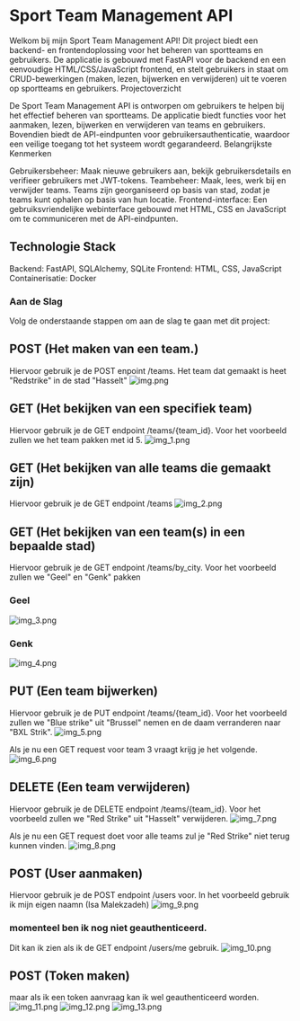 # Sport Team Management API

 Welkom bij mijn Sport Team Management API! Dit project biedt een backend- en frontendoplossing voor het beheren van sportteams en gebruikers. De applicatie is gebouwd met FastAPI voor de backend en een eenvoudige HTML/CSS/JavaScript frontend, en stelt gebruikers in staat om CRUD-bewerkingen (maken, lezen, bijwerken en verwijderen) uit te voeren op sportteams en gebruikers.
Projectoverzicht

De Sport Team Management API is ontworpen om gebruikers te helpen bij het effectief beheren van sportteams. De applicatie biedt functies voor het aanmaken, lezen, bijwerken en verwijderen van teams en gebruikers. Bovendien biedt de API-eindpunten voor gebruikersauthenticatie, waardoor een veilige toegang tot het systeem wordt gegarandeerd.
Belangrijkste Kenmerken

Gebruikersbeheer: Maak nieuwe gebruikers aan, bekijk gebruikersdetails en verifieer gebruikers met JWT-tokens.
Teambeheer: Maak, lees, werk bij en verwijder teams. Teams zijn georganiseerd op basis van stad, zodat je teams kunt ophalen op basis van hun locatie.
Frontend-interface: Een gebruiksvriendelijke webinterface gebouwd met HTML, CSS en JavaScript om te communiceren met de API-eindpunten.

## Technologie Stack

Backend: FastAPI, SQLAlchemy, SQLite
Frontend: HTML, CSS, JavaScript
Containerisatie: Docker

### Aan de Slag
Volg de onderstaande stappen om aan de slag te gaan met dit project:


## POST (Het maken van een team.)
Hiervoor gebruik je de POST enpoint /teams.
Het team dat gemaakt is heet "Redstrike" in de stad "Hasselt"
![img.png](img.png)

## GET (Het bekijken van een specifiek team)
Hiervoor gebruik je de GET endpoint /teams/{team_id}.
Voor het voorbeeld zullen we het team pakken met id 5.
![img_1.png](img_1.png)

## GET (Het bekijken van alle teams die gemaakt zijn)
Hiervoor gebruik je de GET endpoint /teams
![img_2.png](img_2.png)

## GET (Het bekijken van een team(s) in een bepaalde stad)
Hiervoor gebruik je de GET endpoint /teams/by_city. Voor het voorbeeld zullen we "Geel" en "Genk" pakken

### Geel
![img_3.png](img_3.png)

### Genk
![img_4.png](img_4.png)

## PUT (Een team bijwerken)
Hiervoor gebruik je de PUT endpoint /teams/{team_id}. Voor het voorbeeld zullen we 
"Blue strike" uit "Brussel" nemen en de daam verranderen naar "BXL Strik".
![img_5.png](img_5.png)

Als je nu een GET request voor team 3 vraagt krijg je het volgende.
![img_6.png](img_6.png)

## DELETE (Een team verwijderen)
Hiervoor gebruik je de DELETE endpoint /teams/{team_id}. Voor het voorbeeld zullen we "Red Strike" uit "Hasselt"
verwijderen.
![img_7.png](img_7.png)

Als je nu een GET request doet voor alle teams zul je "Red Strike" niet terug kunnen vinden.
![img_8.png](img_8.png)

## POST (User aanmaken)
Hiervoor gebruik je de POST endpoint /users voor. In het voorbeeld gebruik ik mijn eigen naamn (Isa Malekzadeh)
![img_9.png](img_9.png)

### momenteel ben ik nog niet geauthenticeerd.
Dit kan ik zien als ik de GET endpoint /users/me gebruik.
![img_10.png](img_10.png)

## POST (Token maken)
maar als ik een token aanvraag kan ik wel geauthenticeerd worden.
![img_11.png](img_11.png)
![img_12.png](img_12.png)
![img_13.png](img_13.png)
